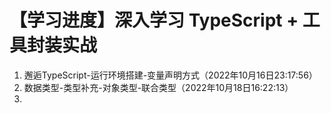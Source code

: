 # 【学习进度】深入学习 TypeScript + 工具封装实战

1. 邂逅TypeScript-运行环境搭建-变量声明方式（2022年10月16日23:17:56）
2. 数据类型-类型补充-对象类型-联合类型（2022年10月18日16:22:13）
3. 